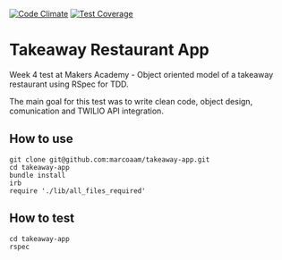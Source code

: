 [![Code Climate](https://codeclimate.com/github/marcoaam/takeaway-app/badges/gpa.svg)](https://codeclimate.com/github/marcoaam/takeaway-app) [![Test Coverage](https://codeclimate.com/github/marcoaam/takeaway-app/badges/coverage.svg)](https://codeclimate.com/github/marcoaam/takeaway-app)

Takeaway Restaurant App
============

Week 4 test at Makers Academy - Object oriented model of a takeaway restaurant using RSpec for TDD.

The main goal for this test was to write clean code, object design, comunication and TWILIO API integration.

How to use
----------

	git clone git@github.com:marcoaam/takeaway-app.git
	cd takeaway-app
	bundle install
	irb
	require './lib/all_files_required'

How to test
------------

	cd takeaway-app
	rspec



